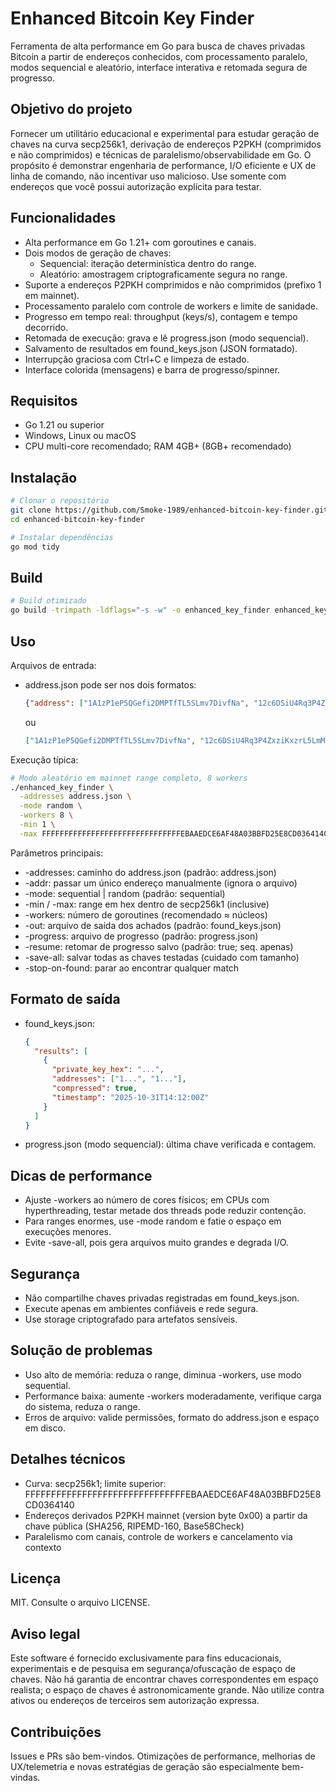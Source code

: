 # Enhanced Bitcoin Key Finder

Ferramenta de alta performance em Go para busca de chaves privadas Bitcoin a partir de endereços conhecidos, com processamento paralelo, modos sequencial e aleatório, interface interativa e retomada segura de progresso.

## Objetivo do projeto

Fornecer um utilitário educacional e experimental para estudar geração de chaves na curva secp256k1, derivação de endereços P2PKH (comprimidos e não comprimidos) e técnicas de paralelismo/observabilidade em Go. O propósito é demonstrar engenharia de performance, I/O eficiente e UX de linha de comando, não incentivar uso malicioso. Use somente com endereços que você possui autorização explícita para testar.

## Funcionalidades

- Alta performance em Go 1.21+ com goroutines e canais.
- Dois modos de geração de chaves:
  - Sequencial: iteração determinística dentro do range.
  - Aleatório: amostragem criptograficamente segura no range.
- Suporte a endereços P2PKH comprimidos e não comprimidos (prefixo 1 em mainnet).
- Processamento paralelo com controle de workers e limite de sanidade.
- Progresso em tempo real: throughput (keys/s), contagem e tempo decorrido.
- Retomada de execução: grava e lê progress.json (modo sequencial).
- Salvamento de resultados em found_keys.json (JSON formatado).
- Interrupção graciosa com Ctrl+C e limpeza de estado.
- Interface colorida (mensagens) e barra de progresso/spinner.

## Requisitos

- Go 1.21 ou superior
- Windows, Linux ou macOS
- CPU multi-core recomendado; RAM 4GB+ (8GB+ recomendado)

## Instalação

```bash
# Clonar o repositório
git clone https://github.com/Smoke-1989/enhanced-bitcoin-key-finder.git
cd enhanced-bitcoin-key-finder

# Instalar dependências
go mod tidy
```

## Build

```bash
# Build otimizado
go build -trimpath -ldflags="-s -w" -o enhanced_key_finder enhanced_key_finder.go
```

## Uso

Arquivos de entrada:
- address.json pode ser nos dois formatos:
  ```json
  {"address": ["1A1zP1eP5QGefi2DMPTfTL5SLmv7DivfNa", "12c6DSiU4Rq3P4ZxziKxzrL5LmMBrzjrJX"]}
  ```
  ou
  ```json
  ["1A1zP1eP5QGefi2DMPTfTL5SLmv7DivfNa", "12c6DSiU4Rq3P4ZxziKxzrL5LmMBrzjrJX"]
  ```

Execução típica:
```bash
# Modo aleatório em mainnet range completo, 8 workers
./enhanced_key_finder \
  -addresses address.json \
  -mode random \
  -workers 8 \
  -min 1 \
  -max FFFFFFFFFFFFFFFFFFFFFFFFFFFFFFFEBAAEDCE6AF48A03BBFD25E8CD0364140
```

Parâmetros principais:
- -addresses: caminho do address.json (padrão: address.json)
- -addr: passar um único endereço manualmente (ignora o arquivo)
- -mode: sequential | random (padrão: sequential)
- -min / -max: range em hex dentro de secp256k1 (inclusive)
- -workers: número de goroutines (recomendado ≈ núcleos)
- -out: arquivo de saída dos achados (padrão: found_keys.json)
- -progress: arquivo de progresso (padrão: progress.json)
- -resume: retomar de progresso salvo (padrão: true; seq. apenas)
- -save-all: salvar todas as chaves testadas (cuidado com tamanho)
- -stop-on-found: parar ao encontrar qualquer match

## Formato de saída

- found_keys.json:
  ```json
  {
    "results": [
      {
        "private_key_hex": "...",
        "addresses": ["1...", "1..."],
        "compressed": true,
        "timestamp": "2025-10-31T14:12:00Z"
      }
    ]
  }
  ```
- progress.json (modo sequencial): última chave verificada e contagem.

## Dicas de performance

- Ajuste -workers ao número de cores físicos; em CPUs com hyperthreading, testar metade dos threads pode reduzir contenção.
- Para ranges enormes, use -mode random e fatie o espaço em execuções menores.
- Evite -save-all, pois gera arquivos muito grandes e degrada I/O.

## Segurança

- Não compartilhe chaves privadas registradas em found_keys.json.
- Execute apenas em ambientes confiáveis e rede segura.
- Use storage criptografado para artefatos sensíveis.

## Solução de problemas

- Uso alto de memória: reduza o range, diminua -workers, use modo sequential.
- Performance baixa: aumente -workers moderadamente, verifique carga do sistema, reduza o range.
- Erros de arquivo: valide permissões, formato do address.json e espaço em disco.

## Detalhes técnicos

- Curva: secp256k1; limite superior: FFFFFFFFFFFFFFFFFFFFFFFFFFFFFFFEBAAEDCE6AF48A03BBFD25E8CD0364140
- Endereços derivados P2PKH mainnet (version byte 0x00) a partir da chave pública (SHA256, RIPEMD-160, Base58Check)
- Paralelismo com canais, controle de workers e cancelamento via contexto

## Licença

MIT. Consulte o arquivo LICENSE.

## Aviso legal

Este software é fornecido exclusivamente para fins educacionais, experimentais e de pesquisa em segurança/ofuscação de espaço de chaves. Não há garantia de encontrar chaves correspondentes em espaço realista; o espaço de chaves é astronomicamente grande. Não utilize contra ativos ou endereços de terceiros sem autorização expressa.

## Contribuições

Issues e PRs são bem-vindos. Otimizações de performance, melhorias de UX/telemetria e novas estratégias de geração são especialmente bem-vindas.

